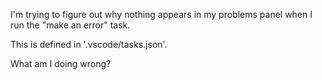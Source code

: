 I'm trying to figure out why nothing appears in my problems panel when I run the "make an error" task.

This is defined in '.vscode/tasks.json'.

What am I doing wrong?

